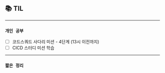 
## 📚 TIL

---

### `개인 공부`
- [ ] 코드스쿼드 사다리 미션 - 4단계 (13시 이전까지)
- [ ] CICD 스터디 미션 학습

---
### `짧은 정리`

